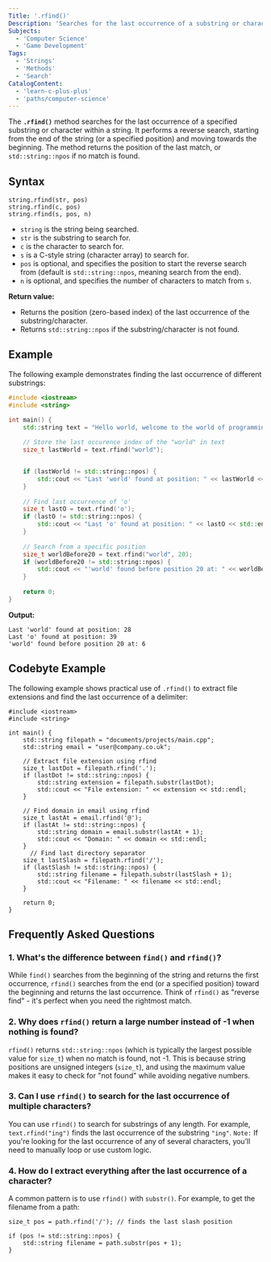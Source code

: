 ```yaml
---
Title: '.rfind()'
Description: 'Searches for the last occurrence of a substring or character in a string.'
Subjects:
  - 'Computer Science'
  - 'Game Development'
Tags:
  - 'Strings'
  - 'Methods'
  - 'Search'
CatalogContent:
  - 'learn-c-plus-plus'
  - 'paths/computer-science'
---
```


The **`.rfind()`** method searches for the last occurrence of a specified substring or character within a string. It performs a reverse search, starting from the end of the string (or a specified position) and moving towards the beginning. The method returns the position of the last match, or `std::string::npos` if no match is found.

## Syntax

```pseudo
string.rfind(str, pos)
string.rfind(c, pos)
string.rfind(s, pos, n)
```

- `string` is the string being searched.
- `str` is the substring to search for.
- `c` is the character to search for.
- `s` is a C-style string (character array) to search for.
- `pos` is optional, and specifies the position to start the reverse search from (default is `std::string::npos`, meaning search from the end).
- `n` is optional, and specifies the number of characters to match from `s`.

**Return value:**
- Returns the position (zero-based index) of the last occurrence of the substring/character.
- Returns `std::string::npos` if the substring/character is not found.

## Example

The following example demonstrates finding the last occurrence of different substrings:

```cpp
#include <iostream>
#include <string>

int main() {
    std::string text = "Hello world, welcome to the world of programming";
    
    // Store the last occurence index of the "world" in text
    size_t lastWorld = text.rfind("world");


    if (lastWorld != std::string::npos) {
        std::cout << "Last 'world' found at position: " << lastWorld << std::endl;
    }
    
    // Find last occurrence of 'o'
    size_t lastO = text.rfind('o');
    if (lastO != std::string::npos) {
        std::cout << "Last 'o' found at position: " << lastO << std::endl;
    }
    
    // Search from a specific position
    size_t worldBefore20 = text.rfind("world", 20);
    if (worldBefore20 != std::string::npos) {
        std::cout << "'world' found before position 20 at: " << worldBefore20 << std::endl;
    }
    
    return 0;
}
```

**Output:**
```
Last 'world' found at position: 28
Last 'o' found at position: 39
'world' found before position 20 at: 6
```

## Codebyte Example

The following example shows practical use of `.rfind()` to extract file extensions and find the last occurrence of a delimiter:

```codebyte/cpp
#include <iostream>
#include <string>

int main() {
    std::string filepath = "documents/projects/main.cpp";
    std::string email = "user@company.co.uk";
    
    // Extract file extension using rfind
    size_t lastDot = filepath.rfind('.');
    if (lastDot != std::string::npos) {
        std::string extension = filepath.substr(lastDot);
        std::cout << "File extension: " << extension << std::endl;
    }
    
    // Find domain in email using rfind
    size_t lastAt = email.rfind('@');
    if (lastAt != std::string::npos) {
        std::string domain = email.substr(lastAt + 1);
        std::cout << "Domain: " << domain << std::endl;
    }
      // Find last directory separator
    size_t lastSlash = filepath.rfind('/');
    if (lastSlash != std::string::npos) {
        std::string filename = filepath.substr(lastSlash + 1);
        std::cout << "Filename: " << filename << std::endl;
    }
    
    return 0;
}
```

## Frequently Asked Questions

### 1. What's the difference between `find()` and `rfind()`?
While `find()` searches from the beginning of the string and returns the first occurrence, `rfind()` searches from the end (or a specified position) toward the beginning and returns the last occurrence. Think of `rfind()` as "reverse find" - it's perfect when you need the rightmost match.

### 2. Why does `rfind()` return a large number instead of -1 when nothing is found?
`rfind()` returns `std::string::npos` (which is typically the largest possible value for `size_t`) when no match is found, not -1. This is because string positions are unsigned integers (`size_t`), and using the maximum value makes it easy to check for "not found" while avoiding negative numbers.

### 3. Can I use `rfind()` to search for the last occurrence of multiple characters?
You can use `rfind()` to search for substrings of any length. For example, `text.rfind("ing")` finds the last occurrence of the substring `"ing"`.
`Note:` If you're looking for the last occurrence of any of several characters, you’ll need to manually loop or use custom logic.

### 4. How do I extract everything after the last occurrence of a character?
A common pattern is to use `rfind()` with `substr()`. For example, to get the filename from a path:
```
size_t pos = path.rfind('/'); // finds the last slash position

if (pos != std::string::npos) {
    std::string filename = path.substr(pos + 1);
}

```
